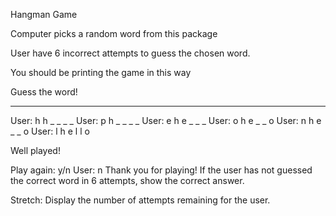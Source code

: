 Hangman Game

Computer picks a random word from this package

User have 6 incorrect attempts to guess the chosen word.

You should be printing the game in this way

Guess the word!
_ _ _ _ _ 
User: h
h _ _ _ _
User: p
h _ _ _ _ 
User: e
h e _ _ _
User: o
h e _ _ o
User: n
h e _ _ o
User: l
h e l l o

Well played!

Play again: y/n
User: n
Thank you for playing!
If the user has not guessed the correct word in 6 attempts, show the correct answer.

Stretch: Display the number of attempts remaining for the user.